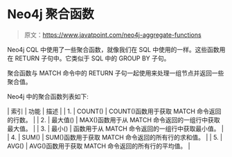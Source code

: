 # Neo4j 聚合函数

> 原文：<https://www.javatpoint.com/neo4j-aggregate-functions>

Neo4j CQL 中使用了一些聚合函数，就像我们在 SQL 中使用的一样。这些函数用在 RETURN 子句中。它类似于 SQL 中的 GROUP BY 子句。

聚合函数与 MATCH 命令中的 RETURN 子句一起使用来处理一组节点并返回一些聚合值。

Neo4j 中的聚合函数列表如下:

| 索引 | 功能 | 描述 |
| 1. | COUNT() | COUNT()函数用于获取 MATCH 命令返回的行数。 |
| 2. | 最大值() | MAX()函数用于从 MATCH 命令返回的一组行中获取最大值。 |
| 3. | 最小() | 函数用于从 MATCH 命令返回的一组行中获取最小值。 |
| 4. | SUM() | SUM()函数用于获取 MATCH 命令返回的所有行的求和值。 |
| 5. | AVG() | AVG()函数用于获取 MATCH 命令返回的所有行的平均值。 |